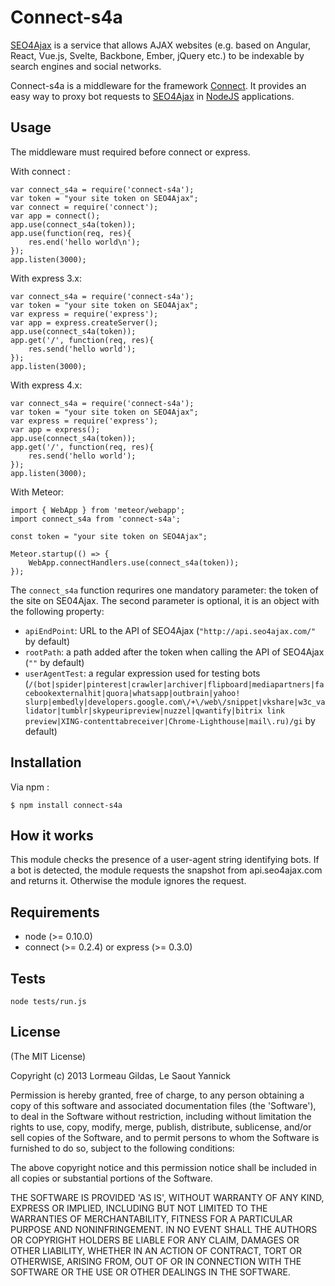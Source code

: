 Connect-s4a
=============

[SEO4Ajax](https://www.seo4ajax.com) is a service that allows AJAX websites (e.g. based on Angular, React, Vue.js, Svelte, Backbone, Ember, jQuery etc.) to be indexable by search engines and social networks.

Connect-s4a is a middleware for the framework [Connect](https://github.com/senchalabs/connect). It provides an easy way to proxy bot requests to [SEO4Ajax](https://www.seo4ajax.com) in [NodeJS](https://nodejs.org/) applications.

Usage
-----

The middleware must required before connect or express.

With connect :

    var connect_s4a = require('connect-s4a');
    var token = "your site token on SEO4Ajax";
    var connect = require('connect');
    var app = connect();
    app.use(connect_s4a(token));
    app.use(function(req, res){
        res.end('hello world\n');
    });
    app.listen(3000);

With express 3.x:

    var connect_s4a = require('connect-s4a');
    var token = "your site token on SEO4Ajax";
    var express = require('express');
    var app = express.createServer();
    app.use(connect_s4a(token));
    app.get('/', function(req, res){
        res.send('hello world');
    });
    app.listen(3000);

With express 4.x:

    var connect_s4a = require('connect-s4a');
    var token = "your site token on SEO4Ajax";
    var express = require('express');
    var app = express();
    app.use(connect_s4a(token));
    app.get('/', function(req, res){
        res.send('hello world');
    });
    app.listen(3000);

With Meteor:

    import { WebApp } from 'meteor/webapp';
    import connect_s4a from 'connect-s4a';
    
    const token = "your site token on SEO4Ajax";
    
    Meteor.startup(() => {
        WebApp.connectHandlers.use(connect_s4a(token));    
    });

The `connect_s4a` function requrires one mandatory parameter: the token of the site on SE04Ajax. The second parameter is optional, it is an object with the following property:

- `apiEndPoint`: URL to the API of SEO4Ajax (`"http://api.seo4ajax.com/"` by default)
- `rootPath`: a path added after the token when calling the API of SEO4Ajax (`""` by default)
- `userAgentTest`: a regular expression used for testing bots (`/(bot|spider|pinterest|crawler|archiver|flipboard|mediapartners|facebookexternalhit|quora|whatsapp|outbrain|yahoo! slurp|embedly|developers.google.com\/+\/web\/snippet|vkshare|w3c_validator|tumblr|skypeuripreview|nuzzel|qwantify|bitrix link preview|XING-contenttabreceiver|Chrome-Lighthouse|mail\.ru)/gi` by default)

Installation
------------
Via npm :

    $ npm install connect-s4a

How it works
------------

This module checks the presence of a user-agent string identifying bots. If a bot is detected, the module requests the snapshot from api.seo4ajax.com and returns it. Otherwise the module ignores the request.


Requirements
------------

- node (>= 0.10.0)
- connect (>= 0.2.4) or express (>= 0.3.0)


Tests
-----

    node tests/run.js


License
-------

(The MIT License)

Copyright (c) 2013 Lormeau Gildas, Le Saout Yannick

Permission is hereby granted, free of charge, to any person obtaining a copy of this software and associated documentation files (the 'Software'), to deal in the Software without restriction, including without limitation the rights to use, copy, modify, merge, publish, distribute, sublicense, and/or sell copies of the Software, and to permit persons to whom the Software is furnished to do so, subject to the following conditions:

The above copyright notice and this permission notice shall be included in all copies or substantial portions of the Software.

THE SOFTWARE IS PROVIDED 'AS IS', WITHOUT WARRANTY OF ANY KIND, EXPRESS OR IMPLIED, INCLUDING BUT NOT LIMITED TO THE WARRANTIES OF MERCHANTABILITY, FITNESS FOR A PARTICULAR PURPOSE AND NONINFRINGEMENT. IN NO EVENT SHALL THE AUTHORS OR COPYRIGHT HOLDERS BE LIABLE FOR ANY CLAIM, DAMAGES OR OTHER LIABILITY, WHETHER IN AN ACTION OF CONTRACT, TORT OR OTHERWISE, ARISING FROM, OUT OF OR IN CONNECTION WITH THE SOFTWARE OR THE USE OR OTHER DEALINGS IN THE SOFTWARE.
